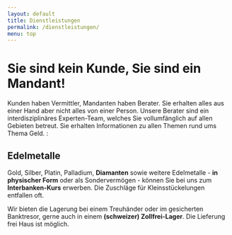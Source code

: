 ```yaml
---
layout: default
title: Dienstleistungen
permalink: /dienstleistungen/
menu: top
---
```


# Sie sind kein Kunde, Sie sind ein Mandant!

Kunden haben Vermittler, Mandanten haben Berater. Sie erhalten alles aus einer Hand aber nicht alles von einer Person. Unsere Berater sind ein interdisziplinäres Experten-Team, welches Sie  vollumfänglich auf allen Gebieten betreut. Sie erhalten Informationen zu allen Themen rund ums Thema Geld. :

## Edelmetalle

Gold, Silber, Platin, Palladium, __Diamanten__ sowie weitere Edelmetalle - __in physischer Form__ oder als Sondervermögen - können Sie bei uns zum __Interbanken-Kurs__ erwerben. Die Zuschläge für Kleinsstückelungen entfallen oft.

Wir bieten die Lagerung bei einem Treuhänder oder im gesicherten Banktresor, gerne auch in einem __(schweizer) Zollfrei-Lager__. Die Lieferung frei Haus ist möglich.